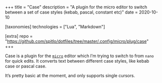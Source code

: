 +++
title = "Case"
description = "A plugin for the micro editor to switch between a set of case styles (kebab, pascal, constant etc)"
date = 2020-10-10

[taxonomies]
technologies = ["Lua", "Markdown"]

[extra]
repo = "https://github.com/spitlo/dotfiles/tree/master/.config/micro/plug/case"
+++

Case is a plugin for the [`micro`](https://micro-editor.github.io/) editor which I’m trying to switch to from `nano` for quick edits. It converts text between different case styles, like kebab case or pascal case.

It’s pretty basic at the moment, and only supports single cursors.
